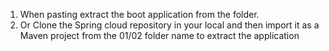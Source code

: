 1) When pasting extract the boot application from the folder.
2) Or Clone the Spring cloud repository in your local and then import it as a Maven project from the 01/02 folder name to extract the application

